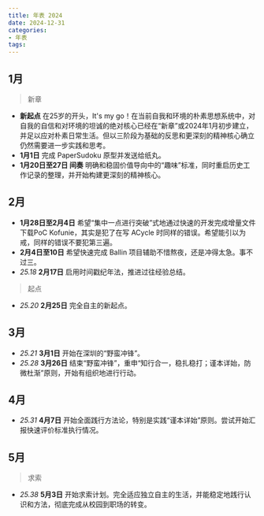 ```yaml
---
title: 年表 2024
date: 2024-12-31
categories:
- 年表
tags:
---
```


## 1月

> 新章

- **新起点** 在25岁的开头，It's my go！在当前自我和环境的朴素思想系统中，对自我的自信和对环境的坦诚的绝对核心已经在“新章”或2024年1月初步建立，并足以应对朴素日常生活。但以三阶段为基础的反思和更深刻的精神核心确立仍然需要进一步实践和思考。
- **1月1日** 完成 PaperSudoku 原型并发送给纸丸。
- **1月20日至27日 间奏** 明确和稳固价值导向中的“趣味”标准，同时重启历史工作记录的整理，并开始构建更深刻的精神核心。

## 2月

- **1月28日至2月4日** 希望“集中一点进行突破”式地通过快速的开发完成增量文件下载PoC Kofunie，其实是犯了在写 ACycle 时同样的错误。希望能引以为戒，同样的错误不要犯第三遍。
- **2月4日至10日** 希望快速完成 Ballin 项目辅助不惜熬夜，还是冲得太急。事不过三。
- *25.18* **2月17日** 启用时间戳纪年法，推进过往经验总结。

> 起点

- *25.20* **2月25日** 完全自主的新起点。

## 3月

- *25.21* **3月1日** 开始在深圳的“野蛮冲锋”。
- *25.28* **3月26日** 结束“野蛮冲锋”，重申“知行合一，稳扎稳打；谨本详始，防微杜渐”原则，开始有组织地进行行动。

## 4月

- *25.31* **4月7日** 开始全面践行方法论，特别是实践“谨本详始”原则。尝试开始汇报快速评价标准执行情况。

## 5月

> 求索

- *25.38* **5月3日** 开始求索计划。完全适应独立自主的生活，并能稳定地践行认识和方法，彻底完成从校园到职场的转变。
